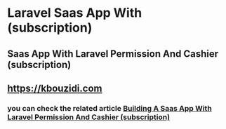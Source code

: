 # Laravel Saas App With (subscription)

## Saas App With Laravel Permission And Cashier (subscription)

## https://kbouzidi.com

### you can check the related article <a href="https://kbouzidi.com/laravel-saas-app-permission-cashier-subscription">Building A Saas App With Laravel Permission And Cashier (subscription)

</a>
